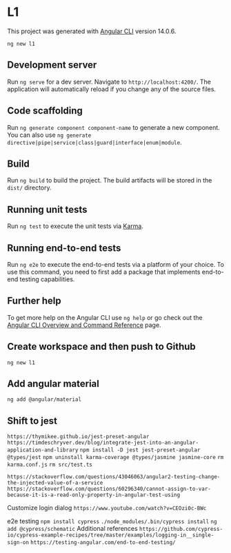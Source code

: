 <!--
 Copyright (c) 2022 Prakash Menon
 
 This software is released under the MIT License.
 https://opensource.org/licenses/MIT
-->

# L1

This project was generated with [Angular CLI](https://github.com/angular/angular-cli) version 14.0.6.

`ng new l1`

## Development server

Run `ng serve` for a dev server. Navigate to `http://localhost:4200/`. The application will automatically reload if you change any of the source files.

## Code scaffolding

Run `ng generate component component-name` to generate a new component. You can also use `ng generate directive|pipe|service|class|guard|interface|enum|module`.

## Build

Run `ng build` to build the project. The build artifacts will be stored in the `dist/` directory.

## Running unit tests

Run `ng test` to execute the unit tests via [Karma](https://karma-runner.github.io).

## Running end-to-end tests

Run `ng e2e` to execute the end-to-end tests via a platform of your choice. To use this command, you need to first add a package that implements end-to-end testing capabilities.

## Further help

To get more help on the Angular CLI use `ng help` or go check out the [Angular CLI Overview and Command Reference](https://angular.io/cli) page.

## Create workspace and then push to Github

`ng new l1`

## Add angular material

`ng add @angular/material`

## Shift to jest

`https://thymikee.github.io/jest-preset-angular`
`https://timdeschryver.dev/blog/integrate-jest-into-an-angular-application-and-library`
`npm install -D jest jest-preset-angular @types/jest`
`npm uninstall karma-coverage @types/jasmine jasmine-core`
`rm karma.conf.js`
`rm src/test.ts`

`https://stackoverflow.com/questions/43046063/angular2-testing-change-the-injected-value-of-a-service`
`https://stackoverflow.com/questions/60296340/cannot-assign-to-var-because-it-is-a-read-only-property-in-angular-test-using`

Customize login dialog
`https://www.youtube.com/watch?v=CEOzi0c-BWc`

e2e testing
`npm install cypress`
`./node_modules/.bin/cypress install`
`ng add @cypress/schematic`
Additional references
`https://github.com/cypress-io/cypress-example-recipes/tree/master/examples/logging-in__single-sign-on`
`https://testing-angular.com/end-to-end-testing/`
